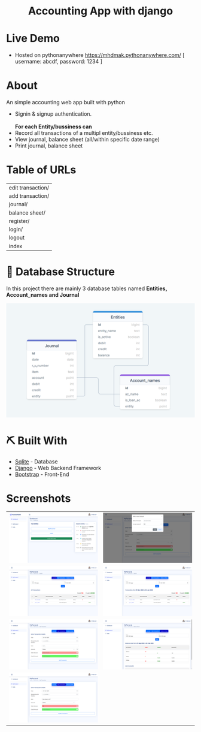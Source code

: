 # 
 
<!-- <p align="center">
  <a href="" rel="noopener">
 <img src="https://i.imgur.com/AZ2iWek.png" alt="Project logo"></a>
</p> -->
<h1 align="center">Accounting App with django</h1>

# Live Demo 
<ul>
<li> Hosted on pythonanywhere <a href="https://mhdmak.pythonanywhere.com/">https://mhdmak.pythonanywhere.com/</a> [ username: abcdf, password: 1234 ]</li>
 </ul>
 
# About

An simple accounting web app built with python
<ul > 
 <li> Signin & signup authentication.</li><br>
<b>For each Entity/bussiness can</b>
 <li> Record all transactions of a  multipl entity/bussiness etc.</li>
 <li> View journal, balance sheet (all/within specific date range)</li>
 <li> Print journal, balance sheet</li>


</ul>

# Table of URLs

<table>
<!--  <tr>
 <th></th> <th></th>
 </tr> -->
 <tr><td> edit transaction/<int:pk> </td></tr>
 <tr><td> add transaction/<str:entity_name> </td></tr>
 <tr><td> journal/<str:entity_name> </td></tr>
 <tr><td> balance sheet/<str:entity_name> </td></tr>
 <tr><td> register/</td></tr>
 <tr><td> login/</td></tr>
 <tr><td> logout </td></tr>
 <tr><td> index </td></tr>
</table>

# 🧱 Database Structure <a name = ""></a>

In this project there are mainly 3 database tables named <b>Entities, Account_names and Journal</b>


<img src='database.png'>

# ⛏️ Built With <a name = "tech_stack"></a>

- [Sqlite](https://www.mongodb.com/) - Database
- [Django](https://expressjs.com/) - Web Backend Framework
- [Bootstrap](https://vuejs.org/) - Front-End

# Screenshots 

<table>
<tr>
 <td><img src='screenshots/ss (3).png'></td><td><img src='screenshots/ss (1).png'></td>
</tr>
<tr>
 <td><img src='screenshots/ss (4).png'></td><td><img src='screenshots/ss (5).png'></td>
</tr>
<tr>
 <td><img src='screenshots/ss (6).png'></td><td><img src='screenshots/ss (7).png'></td>
</tr>
<tr>
 <td><img src='screenshots/ss (8).png'></td>
</tr>

</table>
<!-- ## 📷 Screenshots
<img src='Screenshot (58).png'>
<img src='Screenshot (59).png'>
<img src='Screenshot (60).png'>
<img src='Screenshot (61).png'>
<img src='Screenshot (62).png'>
<img src='Screenshot (63).png'>
<img src='Screenshot (64).png'>
<img src='Screenshot (65).png'>
<img src='Screenshot (66).png'> -->
<!-- 

# 🎉 Acknowledgments <a name = "acknowledgments"></a>

- Tutorial followed : YesTech Media YouTube Channel
- Link : https://www.youtube.com/channel/UC8oGXh16q4YXnVPNrF3fE9w -->
